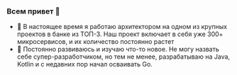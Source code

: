 ### Всем привет 👋

- 🔭 В настоящее время я работаю архитектором на одном из крупных проектов в банке из ТОП-3. Наш проект включает в себя уже 300+ микросервисов, и их количество постоянно растет
- 🌱 Постоянно развиваюсь и изучаю что-то новое. Не могу назвать себе супер-разработчиком, но тем не менее, разрабатываю на Java, Kotlin и с недавних пор начал осваивать Go.
